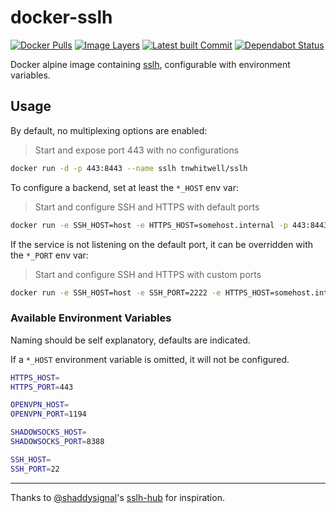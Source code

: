 # docker-sslh

[![Docker Pulls](https://img.shields.io/docker/pulls/tnwhitwell/sslh.svg)](https://hub.docker.com/r/tnwhitwell/sslh/)
[![Image Layers](https://images.microbadger.com/badges/image/tnwhitwell/sslh.svg)](https://microbadger.com/images/tnwhitwell/sslh "Get your own image badge on microbadger.com")
[![Latest built Commit](https://images.microbadger.com/badges/commit/tnwhitwell/sslh.svg)](https://microbadger.com/images/tnwhitwell/sslh "Get your own commit badge on microbadger.com")
[![Dependabot Status](https://api.dependabot.com/badges/status?host=github&repo=tnwhitwell/docker-sslh)](https://dependabot.com)

Docker alpine image containing [sslh](https://github.com/yrutschle/sslh), configurable with environment variables.

## Usage

By default, no multiplexing options are enabled:

> Start and expose port 443 with no configurations

```bash
docker run -d -p 443:8443 --name sslh tnwhitwell/sslh
```

To configure a backend, set at least the `*_HOST` env var:

> Start and configure SSH and HTTPS with default ports

```bash
docker run -e SSH_HOST=host -e HTTPS_HOST=somehost.internal -p 443:8443 tnwhitwell/sslh
```

If the service is not listening on the default port, it can be overridden with the `*_PORT` env var:

> Start and configure SSH and HTTPS with custom ports

```bash
docker run -e SSH_HOST=host -e SSH_PORT=2222 -e HTTPS_HOST=somehost.internal -e HTTPS_PORT=8443 -p 443:8443 tnwhitwell/sslh
```

### Available Environment Variables

Naming should be self explanatory, defaults are indicated.

If a `*_HOST` environment variable is omitted, it will not be configured.

```bash
HTTPS_HOST=
HTTPS_PORT=443

OPENVPN_HOST=
OPENVPN_PORT=1194

SHADOWSOCKS_HOST=
SHADOWSOCKS_PORT=8388

SSH_HOST=
SSH_PORT=22
```

----

Thanks to [@shaddysignal](https://github.com/shaddysignal)'s [sslh-hub](https://github.com/shaddysignal/sslh-hub) for inspiration.
